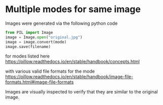 # Multiple modes for same image

Images were generated via the following python code
```python
from PIL import Image
image = Image.open("original.jpg")
image = image.convert(mode)
image.save(filename)
```

for modes listed here
https://pillow.readthedocs.io/en/stable/handbook/concepts.html

with various valid file formats for the mode
https://pillow.readthedocs.io/en/stable/handbook/image-file-formats.html#image-file-formats

Images are visually inspected to verify that they are similar to the original image.
